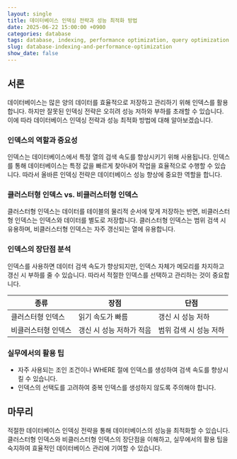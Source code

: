 ```yaml
---
layout: single
title: 데이터베이스 인덱싱 전략과 성능 최적화 방법
date: 2025-06-22 15:00:00 +0900
categories: database
tags: database, indexing, performance optimization, query optimization
slug: database-indexing-and-performance-optimization
show_date: false
---
```


## 서론
데이터베이스는 많은 양의 데이터를 효율적으로 저장하고 관리하기 위해 인덱스를 활용합니다. 하지만 잘못된 인덱싱 전략은 오히려 성능 저하와 부하를 초래할 수 있습니다. 이에 따라 데이터베이스 인덱싱 전략과 성능 최적화 방법에 대해 알아보겠습니다.

### 인덱스의 역할과 중요성
인덱스는 데이터베이스에서 특정 열의 검색 속도를 향상시키기 위해 사용됩니다. 인덱스를 통해 데이터베이스는 특정 값을 빠르게 찾아내어 작업을 효율적으로 수행할 수 있습니다. 따라서 올바른 인덱싱 전략은 데이터베이스 성능 향상에 중요한 역할을 합니다.

### 클러스터형 인덱스 vs. 비클러스터형 인덱스
클러스터형 인덱스는 데이터를 테이블의 물리적 순서에 맞게 저장하는 반면, 비클러스터형 인덱스는 인덱스와 데이터를 별도로 저장합니다. 클러스터형 인덱스는 범위 검색 시 유용하며, 비클러스터형 인덱스는 자주 갱신되는 열에 유용합니다.

### 인덱스의 장단점 분석
인덱스를 사용하면 데이터 검색 속도가 향상되지만, 인덱스 자체가 메모리를 차지하고 갱신 시 부하를 줄 수 있습니다. 따라서 적절한 인덱스를 선택하고 관리하는 것이 중요합니다.

| 종류            | 장점                                   | 단점                               |
|-----------------|----------------------------------------|------------------------------------|
| 클러스터형 인덱스 | 읽기 속도가 빠름                       | 갱신 시 성능 저하                  |
| 비클러스터형 인덱스 | 갱신 시 성능 저하가 적음               | 범위 검색 시 성능 저하             |

### 실무에서의 활용 팁
- 자주 사용되는 조인 조건이나 WHERE 절에 인덱스를 생성하여 검색 속도를 향상시킬 수 있습니다.
- 인덱스의 선택도를 고려하여 중복 인덱스를 생성하지 않도록 주의해야 합니다.

## 마무리
적절한 데이터베이스 인덱싱 전략을 통해 데이터베이스의 성능을 최적화할 수 있습니다. 클러스터형 인덱스와 비클러스터형 인덱스의 장단점을 이해하고, 실무에서의 활용 팁을 숙지하여 효율적인 데이터베이스 관리에 기여할 수 있습니다.